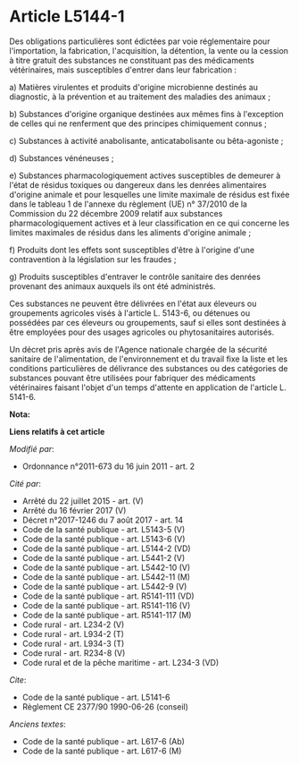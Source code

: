 # Article L5144-1

Des obligations particulières sont édictées par voie réglementaire pour l'importation, la fabrication, l'acquisition, la
détention, la vente ou la cession à titre gratuit des substances ne constituant pas des médicaments vétérinaires, mais
susceptibles d'entrer dans leur fabrication : 

a) Matières virulentes et produits d'origine microbienne destinés au diagnostic, à la prévention et au traitement des
maladies des animaux ; 

b) Substances d'origine organique destinées aux mêmes fins à l'exception de celles qui ne renferment que des principes
chimiquement connus ; 

c) Substances à activité anabolisante, anticatabolisante ou bêta-agoniste ; 

d) Substances vénéneuses ; 

e) Substances pharmacologiquement actives susceptibles de demeurer à l'état de résidus toxiques ou dangereux dans les denrées
alimentaires d'origine animale et pour lesquelles une limite maximale de résidus est fixée dans le tableau 1 de l'annexe du
règlement (UE) n° 37/2010 de la Commission du 22 décembre 2009 relatif aux substances pharmacologiquement actives et à leur
classification en ce qui concerne les limites maximales de résidus dans les aliments d'origine animale ; 

f) Produits dont les effets sont susceptibles d'être à l'origine d'une contravention à la législation sur les fraudes ; 

g) Produits susceptibles d'entraver le contrôle sanitaire des denrées provenant des animaux auxquels ils ont été
administrés. 

Ces substances ne peuvent être délivrées en l'état aux éleveurs ou groupements agricoles visés à l'article L. 5143-6, ou
détenues ou possédées par ces éleveurs ou groupements, sauf si elles sont destinées à être employées pour des usages
agricoles ou phytosanitaires autorisés. 

Un décret pris après avis de l'Agence nationale chargée de la sécurité sanitaire de l'alimentation, de l'environnement et du
travail fixe la liste et les conditions particulières de délivrance des substances ou des catégories de substances pouvant
être utilisées pour fabriquer des médicaments vétérinaires faisant l'objet d'un temps d'attente en application de l'article
L. 5141-6.

**Nota:**



**Liens relatifs à cet article**

_Modifié par_:

  - Ordonnance n°2011-673 du 16 juin 2011 - art. 2

_Cité par_:

  - Arrêté du 22 juillet 2015 - art. (V)
  - Arrêté du 16 février 2017 (V)
  - Décret n°2017-1246 du 7 août 2017 - art. 14
  - Code de la santé publique - art. L5143-5 (V)
  - Code de la santé publique - art. L5143-6 (V)
  - Code de la santé publique - art. L5144-2 (VD)
  - Code de la santé publique - art. L5441-2 (V)
  - Code de la santé publique - art. L5442-10 (V)
  - Code de la santé publique - art. L5442-11 (M)
  - Code de la santé publique - art. L5442-9 (V)
  - Code de la santé publique - art. R5141-111 (VD)
  - Code de la santé publique - art. R5141-116 (V)
  - Code de la santé publique - art. R5141-117 (M)
  - Code rural - art. L234-2 (V)
  - Code rural - art. L934-2 (T)
  - Code rural - art. L934-3 (T)
  - Code rural - art. R234-8 (V)
  - Code rural et de la pêche maritime - art. L234-3 (VD)

_Cite_:

  - Code de la santé publique - art. L5141-6
  - Règlement CE 2377/90 1990-06-26 (conseil)

_Anciens textes_:

  - Code de la santé publique - art. L617-6 (Ab)
  - Code de la santé publique - art. L617-6 (M)
